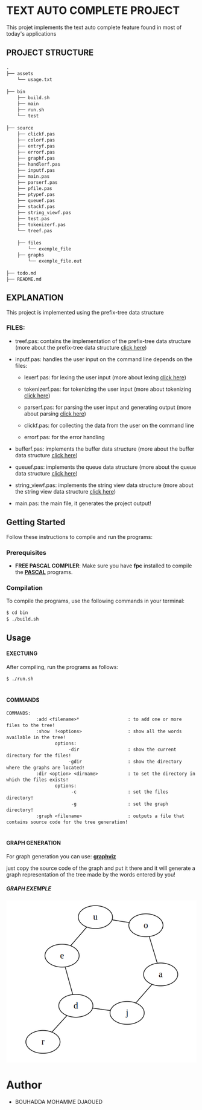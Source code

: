 # TEXT AUTO COMPLETE PROJECT
This projet implements the text auto complete feature found in most of today's applications

## 

## PROJECT STRUCTURE

```
.
├── assets
    └── usage.txt

├── bin
    ├── build.sh
    ├── main
    ├── run.sh
    └── test

├── source
    ├── clickf.pas
    ├── colorf.pas
    ├── entryf.pas
    ├── errorf.pas
    ├── graphf.pas
    ├── handlerf.pas
    ├── inputf.pas
    ├── main.pas
    ├── parserf.pas
    ├── pfile.pas
    ├── ptypef.pas
    ├── queuef.pas
    ├── stackf.pas
    ├── string_viewf.pas
    ├── test.pas
    ├── tokenizerf.pas
    └── treef.pas

    ├── files
        └── exemple_file
    ├── graphs
        └── exemple_file.out

├── todo.md
├── README.md
```

## EXPLANATION
This project is implemented using the prefix-tree data structure 

### FILES:

+ treef.pas: contains the implementation of the prefix-tree data structure (more about the prefix-tree data structure [click here](https://en.wikipedia.org/wiki/Trie))

+ inputf.pas: handles the user input on the command line depends on the files:
    + lexerf.pas: for lexing the user input (more about lexing  [click here](https://www.geeksforgeeks.org/introduction-of-lexical-analysis/))

    + tokenizerf.pas: for tokenizing the user input (more about tokenizing [click here](https://www.geeksforgeeks.org/nlp-how-tokenizing-text-sentence-words-works/))

    + parserf.pas: for parsing the user input and generating output (more about parsing [click here](https://www.geeksforgeeks.org/introduction-of-parsing-ambiguity-and-parsers-set-1/))
    
    + clickf.pas: for collecting the data from the user on the command line

    + errorf.pas: for the error handling

+ bufferf.pas: implements the buffer data structure (more about the buffer data structure [click here](https://www.geeksforgeeks.org/gap-buffer-data-structure/))

+ queuef.pas: implements the queue data structure (more about the queue data structure [click here](https://geeksforgeeks.org/queue-data-structure/))

+ string_viewf.pas: implements the string view data structure (more about the string view data structure [click here](https://www.geeksforgeeks.org/class-stdstring_view-in-cpp-17/))

+ main.pas: the main file, it generates the project output!


## Getting Started

Follow these instructions to compile and run the programs:

### Prerequisites

- **FREE PASCAL COMPILER**: Make sure you have **fpc** installed to compile the [**PASCAL**](https://www.freepascal.org/) programs.

### Compilation

To compile the programs, use the following commands in your terminal:

```bash
$ cd bin
$ ./build.sh
```


## Usage

#### EXECTUING
After compiling, run the programs as follows:
```bash
$ ./run.sh
```

#


#### COMMANDS

```
COMMANDS:
           :add <filename>*                  : to add one or more files to the tree!
           :show  !<options>                 : show all the words available in the tree!
                  options: 
                       -dir                  : show the current directory for the files!
                       -gdir                 : show the directory where the graphs are located!
           :dir <option> <dirname>           : to set the directory in which the files exists!
                  options: 
                        -c                   : set the files directory!
                        -g                   : set the graph directory!
           :graph <filename>                 : outputs a file that contains source code for the tree generation!

```

#

#### GRAPH GENERATION

For graph generation you can use:  [**graphviz**](https://edotor.net/)

just copy the source code of the graph and put it there and it will generate a graph representation of the tree made by the words entered by you!


##### GRAPH EXEMPLE 
  ![image.png](/assets/graph_exemple.png)
#



# Author
- BOUHADDA MOHAMME DJAOUED